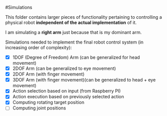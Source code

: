 #Simulations

This folder contains larger pieces of functionality pertaining to controlling a physical robot __independent of the actual implementation__ of it.

I am simulating a __right arm__ just because that is my dominant arm.

Simulations needed to implement the final robot control system (in increasing order of complexity):

- [x] 1DOF (Degree of Freedom) Arm (can be generalized for head movement)
- [x] 2DOF Arm (can be generalized to eye movement)
- [x] 2DOF Arm (with finger movement) 
- [x] 3DOF Arm (with finger movement)(can be generalized to head + eye movement)
- [x] Action selection based on input (from Raspberry PI)
- [x] Action execution based on previously selected action
- [x] Computing rotating target position
- [ ] Computing joint positions